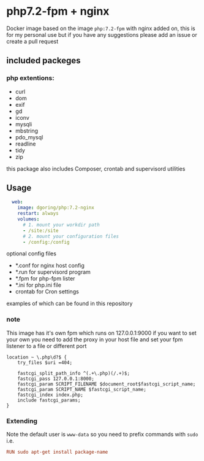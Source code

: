 # php7.2-fpm + nginx
Docker image based on the image `php:7.2-fpm` with nginx added on, this is for my personal use but if you have any suggestions please add an issue or create a pull request

## included packeges
### php extentions:
* curl
* dom
* exif
* gd
* iconv
* mysqli
* mbstring
* pdo_mysql
* readline
* tidy
* zip

this package also includes Composer, crontab and supervisord
utilities

## Usage
```yaml
  web:
    image: dgoring/php:7.2-nginx
    restart: always
    volumes:
      # 1. mount your workdir path
      - /site:/site
      # 2. mount your configuration files
      - /config:/config
```
optional config files

- *.conf for nginx host config
- *.run for supervisord program
- *.fpm for php-fpm lister
- *.ini for php.ini file
- crontab for Cron settings

examples of which can be found in this repository

### note
This image has it's own fpm which runs on 127.0.0.1:9000
if you want to set your own you need to add the proxy in your host file
and set your fpm listener to a file or different port
```vhost
location ~ \.php\d?$ {
    try_files $uri =404;

    fastcgi_split_path_info ^(.+\.php)(/.+)$;
    fastcgi_pass 127.0.0.1:8000;
    fastcgi_param SCRIPT_FILENAME $document_root$fastcgi_script_name;
    fastcgi_param SCRIPT_NAME $fastcgi_script_name;
    fastcgi_index index.php;
    include fastcgi_params;
}

```

### Extending
Note the default user is `www-data` so you need to prefix commands with `sudo` i.e.
```conf
RUN sudo apt-get install package-name
```

